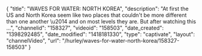 {
    "title": "WAVES FOR WATER: NORTH KOREA",
    "description": "At first the US and North Korea seem like two places that couldn't be more different than one another \u2014 and on most levels they are. But after watching this ...",
    "channelid": "158327",
    "videoid": "158503",
    "date_created": "1398292485",
    "date_modified": "1418181330",
    "type": "captivate",
    "layout": "channelVideo",
    "url": "\/hurley\/waves-for-water-north-korea\/158327-158503"
}